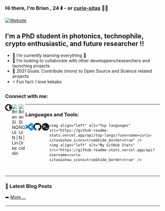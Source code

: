 ### Hi there, I'm Brian , 24 🕯️ - or [curio-sitas][website] 🧑‍🎓

[![Website](https://img.shields.io/website?label=curiositas.me&style=for-the-badge&url=https%3A%2F%2Fcuriositas.me)](https://curiositas.me)

## I'm a PhD student in photonics, technophile, crypto enthusiastic, and future researcher !!

- 🌱 I’m currently learning everything 🤣
- 👯 I’m looking to collaborate with other developpers/researchers and launching projects
- 🥅 2021 Goals: Contribute (more) to Open Source and Science related projects
- ⚡ Fun fact: I love kekabs

### Connect with me:

[<img align="left" alt="curiositas.me" width="22px" src="https://raw.githubusercontent.com/iconic/open-iconic/master/svg/globe.svg" />][website]
[<img align="left" alt="Brian SINQUIN | LinkedIn" width="22px" src="https://cdn.jsdelivr.net/npm/simple-icons@v3/icons/linkedin.svg" />][linkedin]
[<img align="left" alt="Brian SINQUIN | Orcid" width="22px" src="https://cdn.jsdelivr.net/npm/simple-icons@v3/icons/orcid.svg" />][orcid]

---

### Languages and Tools:

<img align="left" alt="Visual Studio Code" width="26px" src="https://raw.githubusercontent.com/github/explore/80688e429a7d4ef2fca1e82350fe8e3517d3494d/topics/visual-studio-code/visual-studio-code.png" />
<img align="left" alt="GitHub" width="26px" src="https://raw.githubusercontent.com/github/explore/78df643247d429f6cc873026c0622819ad797942/topics/github/github.png" />
<img align="left" alt="Terminal" width="26px" src="https://raw.githubusercontent.com/github/explore/80688e429a7d4ef2fca1e82350fe8e3517d3494d/topics/terminal/terminal.png" />

	<img align="left" alt="Top languages" src="https://github-readme-stats.vercel.app/api/top-langs/?username=curio-sitas&show_icons=true&hide_border=true" />
	<img align="left" alt="My GitHub Stats" src="https://github-readme-stats.vercel.app/api?username=curio-sitas&show_icons=true&hide_border=true" />


<br />

---

### 📕 Latest Blog Posts

<!-- BLOG-POST-LIST:START -->
<!-- BLOG-POST-LIST:END -->

➡️ [More ...](https://curiositas.me)

---



[website]: https://curiositas.me
[youtube]: https://youtube.com/codeSTACKr
[linkedin]: https://linkedin.com/in/brian-sinquin/
[orcid]: https://orcid.org/0000-0001-8278-394X

